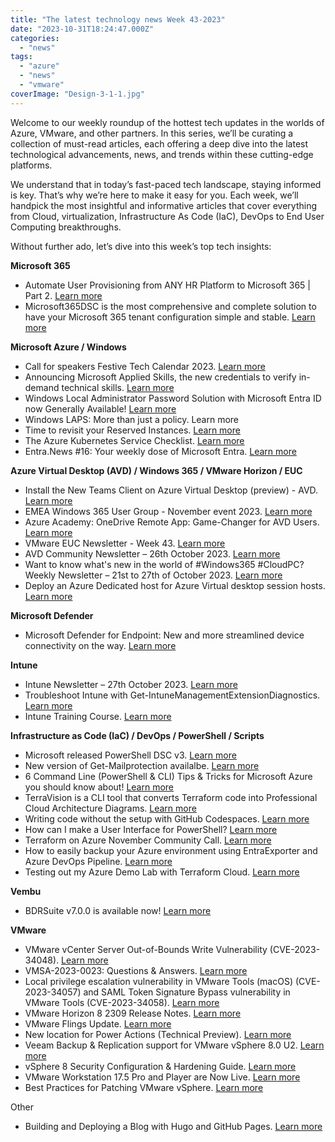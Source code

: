 ```yaml
---
title: "The latest technology news Week 43-2023"
date: "2023-10-31T18:24:47.000Z"
categories: 
  - "news"
tags: 
  - "azure"
  - "news"
  - "vmware"
coverImage: "Design-3-1-1.jpg"
---
```


Welcome to our weekly roundup of the hottest tech updates in the worlds of Azure, VMware, and other partners. In this series, we’ll be curating a collection of must-read articles, each offering a deep dive into the latest technological advancements, news, and trends within these cutting-edge platforms.

We understand that in today’s fast-paced tech landscape, staying informed is key. That’s why we’re here to make it easy for you. Each week, we’ll handpick the most insightful and informative articles that cover everything from Cloud, virtualization, Infrastructure As Code (IaC), DevOps to End User Computing breakthroughs.

Without further ado, let’s dive into this week’s top tech insights:

**Microsoft 365**

- Automate User Provisioning from ANY HR Platform to Microsoft 365 | Part 2. [Learn more](https://youtu.be/QN6SsamvS9c?si=IldenTymv1HX641b)
- Microsoft365DSC is the most comprehensive and complete solution to have your Microsoft 365 tenant configuration simple and stable. [Learn more](https://microsoft365dsc.com/)

**Microsoft Azure / Windows**

- Call for speakers Festive Tech Calendar 2023. [Learn more](https://festivetechcalendar.com/)
- Announcing Microsoft Applied Skills, the new credentials to verify in-demand technical skills. [Learn more](https://techcommunity.microsoft.com/t5/microsoft-learn-blog/announcing-microsoft-applied-skills-the-new-credentials-to/ba-p/3775645?WT.mc_id=AZ-MVP-5004750)
- Windows Local Administrator Password Solution with Microsoft Entra ID now Generally Available! [Learn more](https://techcommunity.microsoft.com/t5/microsoft-entra-azure-ad-blog/windows-local-administrator-password-solution-with-microsoft/ba-p/3911999?wt.mc_id=AZ-MVP-5000436)
- Windows LAPS: More than just a policy. Learn more
- Time to revisit your Reserved Instances. [Learn more](https://samexpert.com/exchanging-azure-reserved-instances-for-saving-plans/)
- The Azure Kubernetes Service Checklist. [Learn more](https://www.the-aks-checklist.com/)
- Entra.News #16: Your weekly dose of Microsoft Entra. [Learn more](https://entra.news/p/entranews-16-your-weekly-dose-of)

**Azure Virtual Desktop (AVD) / Windows 365 / VMware Horizon / EUC**

- Install the New Teams Client on Azure Virtual Desktop (preview) - AVD. [Learn more](https://blog.itprocloud.de/Install-The-New-Teams-Client-On-AVD/)
- EMEA Windows 365 User Group - November event 2023. [Learn more](https://www.meetup.com/nl-NL/emea-windows-365-user-group/events/296706872/)
- Azure Academy: OneDrive Remote App: Game-Changer for AVD Users. [Learn more](https://youtu.be/gxDpeFequaI?si=RZuAGVWNbL1DjQRd)
- VMware EUC Newsletter - Week 43. [Learn more](https://blog.simonelberts.nl/2023/10/vmware-euc-newsletter-week-43.html)
- AVD Community Newsletter – 26th October 2023. [Learn more](https://avdcommunity.com/avd-community-newsletter-26th-october-2023/)
- Want to know what's new in the world of #Windows365 #CloudPC? Weekly Newsletter – 21st to 27th of October 2023. [Learn more](https://w365community.com/weekly-newsletter-21st-of-october-to-27th-of-october-2023)
- Deploy an Azure Dedicated host for Azure Virtual desktop session hosts. [Learn more](https://cloudexperts.community/deploy-an-azure-dedicated-host-for-azure-virtual-desktop-session-hosts/)

**Microsoft Defender**

- Microsoft Defender for Endpoint: New and more streamlined device connectivity on the way. [Learn more](https://blog.sonnes.cloud/microsoft-defender-for-endpoint-new-and-more-streamlined-device-connectivity-on-the-way/)

**Intune**

- Intune Newsletter – 27th October 2023. [Learn more](https://andrewstaylor.com/2023/10/27/intune-newsletter-27th-october-2023/)
- Troubleshoot Intune with Get-IntuneManagementExtensionDiagnostics. [Learn more](https://github.com/petripaavola/Get-IntuneManagementExtensionDiagnostics#get-intunemanagementextensiondiagnostics-v20)
- Intune Training Course. [Learn more](https://youtu.be/nsALzaPOlao?si=AaSGvV0_NBsLUUXD)

**Infrastructure as Code (IaC) / DevOps / PowerShell / Scripts**

- Microsoft released PowerShell DSC v3. [Learn more](https://github.com/PowerShell/DSC#dscv3)
- New version of Get-Mailprotection availalbe. [Learn more](https://github.com/BohrenAn/GitHub_PowerShellScripts/tree/main/Mailprotection)
- 6 Command Line (PowerShell & CLI) Tips & Tricks for Microsoft Azure you should know about! [Learn more](https://www.thomasmaurer.ch/2022/12/6-command-line-powershell-cli-tips-tricks-for-microsoft-azure-you-should-know-about/)
- TerraVision is a CLI tool that converts Terraform code into Professional Cloud Architecture Diagrams. [Learn more](https://github.com/patrickchugh/terravision)
- Writing code without the setup with GitHub Codespaces. [Learn more](https://youtu.be/I3UmeNf80e4?si=pKUyYNqebqpEXqRV)
- How can I make a User Interface for PowerShell? [Learn more](https://blog.powershelloncrack.com/2023/10/how-to-create-ui-with-powershell.html)
- Terraform on Azure November Community Call. [Learn more](https://msit.events.teams.microsoft.com/event/b14e5a12-763b-49cf-b65d-40e13639d65c@72f988bf-86f1-41af-91ab-2d7cd011db47)
- How to easily backup your Azure environment using EntraExporter and Azure DevOps Pipeline. [Learn more](https://doitpsway.com/how-to-easily-backup-your-azure-environment-using-entraexporter-and-azure-devops-pipeline)
- Testing out my Azure Demo Lab with Terraform Cloud. [Learn more](https://jakewalsh.co.uk/testing-out-my-azure-demo-lab-with-terraform-cloud/)

**Vembu**

- BDRSuite v7.0.0 is available now! [Learn more](https://www.bdrsuite.com/vembu-bdr-suite-release-notes/)

**VMware**

- VMware vCenter Server Out-of-Bounds Write Vulnerability (CVE-2023-34048). [Learn more](https://www.vmware.com/security/advisories/VMSA-2023-0023.html)
- VMSA-2023-0023: Questions & Answers. [Learn more](https://core.vmware.com/resource/vmsa-2023-0023-questions-answers#links)
- Local privilege escalation vulnerability in VMware Tools (macOS) (CVE-2023-34057) and SAML Token Signature Bypass vulnerability in VMware Tools (CVE-2023-34058). [Learn more](https://www.vmware.com/security/advisories/VMSA-2023-0024.html)
- VMware Horizon 8 2309 Release Notes. [Learn more](https://docs.vmware.com/en/VMware-Horizon/8-2309/rn/vmware-horizon-8-2309-release-notes/index.html)
- VMware Flings Update. [Learn more](https://williamlam.com/2023/10/vmware-flings-update.html)
- New location for Power Actions (Technical Preview). [Learn more](https://developer.vmware.com/web/tool/Latest/power-actions-/)
- Veeam Backup & Replication support for VMware vSphere 8.0 U2. [Learn more](https://www.veeam.com/kb2443)
- vSphere 8 Security Configuration & Hardening Guide. [Learn more](https://core.vmware.com/vmware-vsphere-8-security-configuration-guide)
- VMware Workstation 17.5 Pro and Player are Now Live. [Learn more](https://blogs.vmware.com/workstation/2023/10/workstation-17-5-pro-and-player-are-now-live.html?utm_source=rss&utm_medium=rss&utm_campaign=workstation-17-5-pro-and-player-are-now-live)
- Best Practices for Patching VMware vSphere. [Learn more](https://core.vmware.com/patch-vsphere-best-practices)

Other

- Building and Deploying a Blog with Hugo and GitHub Pages. [Learn more](https://mikefrobbins.com/2023/10/26/building-and-deploying-a-blog-with-hugo-and-github-pages/)
